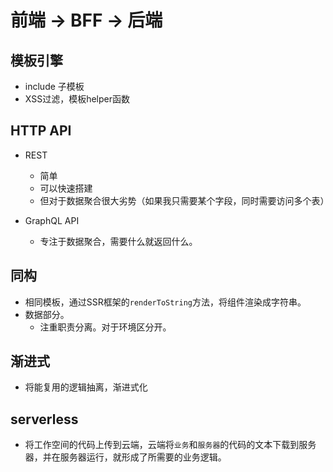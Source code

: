 # 前端 -> BFF -> 后端

## 模板引擎
- include 子模板
- XSS过滤，模板helper函数

## HTTP API
- REST
  - 简单
  - 可以快速搭建
  - 但对于数据聚合很大劣势（如果我只需要某个字段，同时需要访问多个表）

- GraphQL API
  - 专注于数据聚合，需要什么就返回什么。

## 同构
- 相同模板，通过SSR框架的`renderToString`方法，将组件渲染成字符串。
- 数据部分。
  - 注重职责分离。对于环境区分开。

## 渐进式
- 将能复用的逻辑抽离，渐进式化

## serverless
- 将工作空间的代码上传到云端，云端将`业务`和`服务器`的代码的文本下载到服务器，并在服务器运行，就形成了所需要的业务逻辑。
